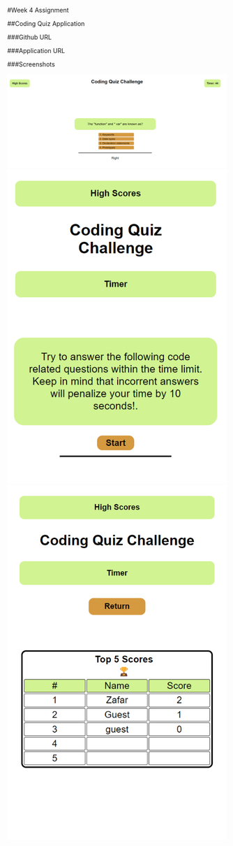 #Week 4 Assignment

##Coding Quiz Application

###Github URL

###Application URL

###Screenshots

![screenshot](.\assets\images\screenshot1.png)
![screenshot](.\assets\images\screenshot2.png)
![screenshot](.\assets\images\screenshot3.png)

